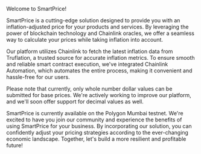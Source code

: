Welcome to SmartPrice!

SmartPrice is a cutting-edge solution designed to provide you with an inflation-adjusted price for your products and services. By leveraging the power of blockchain technology and Chainlink oracles, we offer a seamless way to calculate your prices while taking inflation into account.

Our platform utilizes Chainlink to fetch the latest inflation data from Truflation, a trusted source for accurate inflation metrics. To ensure smooth and reliable smart contract execution, we've integrated Chainlink Automation, which automates the entire process, making it convenient and hassle-free for our users.

Please note that currently, only whole number dollar values can be submitted for base prices. We're actively working to improve our platform, and we'll soon offer support for decimal values as well.

SmartPrice is currently available on the Polygon Mumbai testnet. We're excited to have you join our community and experience the benefits of using SmartPrice for your business. By incorporating our solution, you can confidently adjust your pricing strategies according to the ever-changing economic landscape. Together, let's build a more resilient and profitable future!
